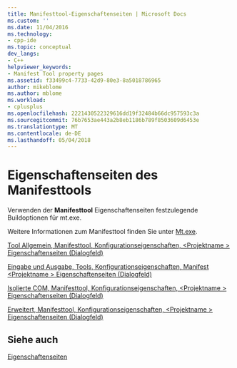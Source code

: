 ```yaml
---
title: Manifesttool-Eigenschaftenseiten | Microsoft Docs
ms.custom: ''
ms.date: 11/04/2016
ms.technology:
- cpp-ide
ms.topic: conceptual
dev_langs:
- C++
helpviewer_keywords:
- Manifest Tool property pages
ms.assetid: f33499c4-7733-42d9-80e3-8a5018786965
author: mikeblome
ms.author: mblome
ms.workload:
- cplusplus
ms.openlocfilehash: 2221430522329616dd19f32484b66dc957593c3a
ms.sourcegitcommit: 76b7653ae443a2b8eb1186b789f8503609d6453e
ms.translationtype: MT
ms.contentlocale: de-DE
ms.lasthandoff: 05/04/2018
---
```

# <a name="manifest-tool-property-pages"></a>Eigenschaftenseiten des Manifesttools
Verwenden der **Manifesttool** Eigenschaftenseiten festzulegende Buildoptionen für mt.exe.  
  
 Weitere Informationen zum Manifesttool finden Sie unter [Mt.exe](http://msdn.microsoft.com/library/aa375649).  
  
 [Tool Allgemein, Manifesttool, Konfigurationseigenschaften, \<Projektname > Eigenschaftenseiten (Dialogfeld)](../ide/general-manifest-tool-configuration-properties.md)  
  
 [Eingabe und Ausgabe, Tools, Konfigurationseigenschaften, Manifest \<Projektname > Eigenschaftenseiten (Dialogfeld)](../ide/input-and-output-manifest-tool.md)  
  
 [Isolierte COM, Manifesttool, Konfigurationseigenschaften, \<Projektname > Eigenschaftenseiten (Dialogfeld)](../ide/isolated-com-manifest-tool.md)  
  
 [Erweitert, Manifesttool, Konfigurationseigenschaften, \<Projektname > Eigenschaftenseiten (Dialogfeld)](../ide/advanced-manifest-tool.md)  
  
## <a name="see-also"></a>Siehe auch  
 [Eigenschaftenseiten](../ide/property-pages-visual-cpp.md)